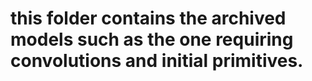 # this folder contains the archived models such as the one requiring convolutions and initial primitives. 
